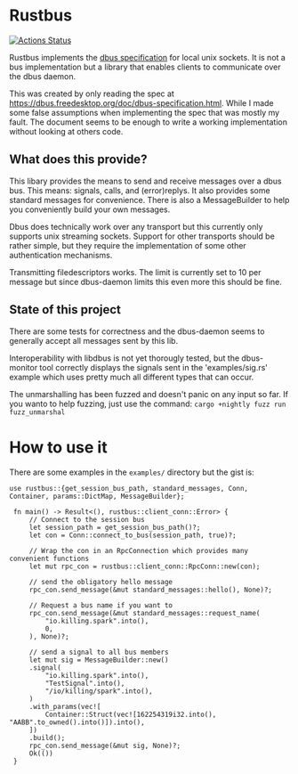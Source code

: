 # Rustbus
[![Actions Status](https://github.com/KillingSpark/rustbus/workflows/CI/badge.svg)](https://github.com/KillingSpark/rustbus/actions?query=workflow%3A"CI")

Rustbus implements the [dbus specification](https://dbus.freedesktop.org/doc/dbus-specification.html) for local unix sockets. It is not a bus implementation but a library
that enables clients to communicate over the dbus daemon.

This was created by only reading the spec at https://dbus.freedesktop.org/doc/dbus-specification.html. While I made some false assumptions when implementing the 
spec that was mostly my fault. The document seems to be enough to write a working implementation without looking at others code. 

## What does this provide?
This libary provides the means to send and receive messages over a dbus bus. This means: signals, calls, and (error)replys. It also provides some standard messages
for convenience. There is also a MessageBuilder to help you conveniently build your own messages.

Dbus does technically work over any transport but this currently only supports unix streaming sockets. Support for other transports should be rather simple, but 
they require the implementation of some other authentication mechanisms.

Transmitting filedescriptors works. The limit is currently set to 10 per message but since dbus-daemon limits this even more this should be fine.

## State of this project
There are some tests for correctness and the dbus-daemon seems to generally accept all messages sent by this lib. 

Interoperability with libdbus is not yet thorougly tested, but the dbus-monitor tool correctly displays the signals sent in the 'examples/sig.rs' 
example which uses pretty much all different types that can occur.


The unmarshalling has been fuzzed and doesn't panic on any input so far. If you wanto to help fuzzing, just use the command: `cargo +nightly fuzz run fuzz_unmarshal` 

# How to use it
There are some examples in the `examples/` directory but the gist is:
```
use rustbus::{get_session_bus_path, standard_messages, Conn, Container, params::DictMap, MessageBuilder};

 fn main() -> Result<(), rustbus::client_conn::Error> {
     // Connect to the session bus
     let session_path = get_session_bus_path()?;
     let con = Conn::connect_to_bus(session_path, true)?;

     // Wrap the con in an RpcConnection which provides many convenient functions
     let mut rpc_con = rustbus::client_conn::RpcConn::new(con);

     // send the obligatory hello message
     rpc_con.send_message(&mut standard_messages::hello(), None)?;

     // Request a bus name if you want to
     rpc_con.send_message(&mut standard_messages::request_name(
         "io.killing.spark".into(),
         0,
     ), None)?;

     // send a signal to all bus members
     let mut sig = MessageBuilder::new()
     .signal(
         "io.killing.spark".into(),
         "TestSignal".into(),
         "/io/killing/spark".into(),
     )
     .with_params(vec![
         Container::Struct(vec![162254319i32.into(), "AABB".to_owned().into()]).into(),
     ])
     .build();
     rpc_con.send_message(&mut sig, None)?;
     Ok(())
 }
```
